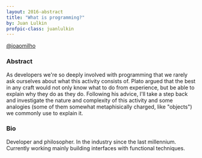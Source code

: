 ```yaml
---
layout: 2016-abstract
title: "What is programming?"
by: Juan Lulkin
profpic-class: juanlulkin
---
```


[@joaomilho](https://twitter.com/joaomilho)

### Abstract

As developers we're so deeply involved with programming that we rarely ask
ourselves about what this activity consists of. Plato argued that the best in
any craft would not only know what to do from experience, but be able to explain
why they do as they do. Following his advice, I'll take a step back and
investigate the nature and complexity of this activity and some analogies (some
of them somewhat metaphisically charged, like "objects") we commonly use to
explain it.

### Bio

Developer and philosopher. In the industry since the last millennium. Currently
working mainly building interfaces with functional techniques.

